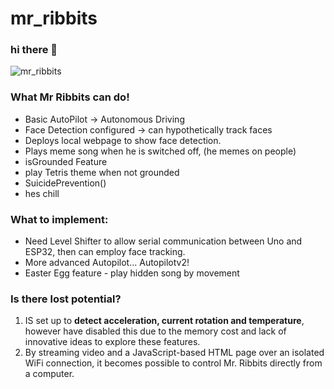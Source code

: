 # mr_ribbits

### hi there 💅

![mr_ribbits](https://github.com/user-attachments/assets/10824c43-7cc8-4ffc-9bee-ef8e513587c0)


### What Mr Ribbits can do!
- Basic AutoPilot -> Autonomous Driving
- Face Detection configured -> can hypothetically track faces
- Deploys local webpage to show face detection.
- Plays meme song when he is switched off, (he memes on people)
- isGrounded Feature
- play Tetris theme when not grounded
- SuicidePrevention()
- hes chill

### What to implement:
- Need Level Shifter to allow serial communication between Uno and ESP32, then can employ face tracking.
- More advanced Autopilot... Autopilotv2!
- Easter Egg feature - play hidden song by movement

### Is there lost potential?
1. IS set up to **detect acceleration, current rotation and temperature**, however have disabled this due to the memory cost and lack of innovative ideas to explore these features.
2. By streaming video and a JavaScript-based HTML page over an isolated WiFi connection, it becomes possible to control Mr. Ribbits directly from a computer.

